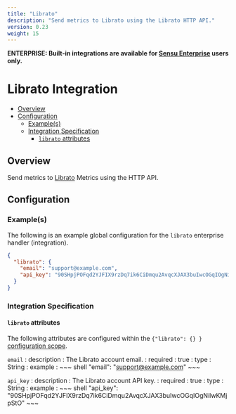 ```yaml
---
title: "Librato"
description: "Send metrics to Librato using the Librato HTTP API."
version: 0.23
weight: 15
---
```


**ENTERPRISE: Built-in integrations are available for [Sensu Enterprise][1]
users only.**

# Librato Integration

- [Overview](#overview)
- [Configuration](#configuration)
  - [Example(s)](#examples)
  - [Integration Specification](#integration-specification)
    - [`librato` attributes](#librato-attributes)

## Overview

Send metrics to [Librato][2] Metrics using the HTTP API.

## Configuration

### Example(s)

The following is an example global configuration for the `librato` enterprise
handler (integration).

~~~ json
{
  "librato": {
    "email": "support@example.com",
    "api_key": "90SHpjPOFqd2YJFIX9rzDq7ik6CiDmqu2AvqcXJAX3buIwcOGqIOgNilwKMjpStO"
  }
}
~~~

### Integration Specification

#### `librato` attributes

The following attributes are configured within the `{"librato": {} }`
[configuration scope][3].

`email`
: description
  : The Librato account email.
: required
  : true
: type
  : String
: example
  : ~~~ shell
    "email": "support@example.com"
    ~~~

`api_key`
: description
  : The Librato account API key.
: required
  : true
: type
  : String
: example
  : ~~~ shell
    "api_key": "90SHpjPOFqd2YJFIX9rzDq7ik6CiDmqu2AvqcXJAX3buIwcOGqIOgNilwKMjpStO"
    ~~~


[?]:  #
[1]:  /enterprise
[2]:  https://www.librato.com?ref=sensu-enterprise
[3]:  ../../reference/configuration.html#configuration-scopes
